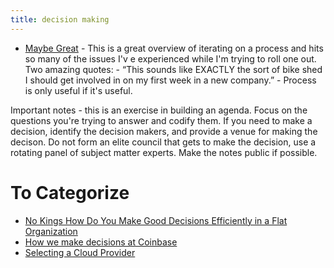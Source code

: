 ```yaml
---
title: decision making
---
```



- [Maybe Great](https://noidea.dog/maybe-great/) - This is a great overview of iterating on a process and hits so many of the issues I'v
e experienced while I'm trying to roll one out. Two amazing quotes:
        - “This sounds like EXACTLY the sort of bike shed I should get involved in on my first week in a new company.”
        - Process is only useful if it's useful.

Important notes - this is an exercise in building an agenda. Focus on the questions you're trying to answer and codify them. If you need to make a decision, identify the decision makers, and provide a venue for making the decison. Do not form an elite council that gets to make the decision, use a rotating panel of subject matter experts. Make the notes public if possible.


# To Categorize

- [No Kings How Do You Make Good Decisions Efficiently in a Flat Organization](https://doist.com/blog/decision-making-flat-organization/)
- [How we make decisions at Coinbase](https://www.coinbase.com/blog/how-we-make-decisions-at-coinbase)
- [Selecting a Cloud Provider](https://www.etsy.com/codeascraft/selecting-a-cloud-provider)

